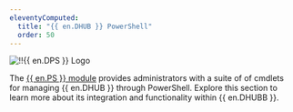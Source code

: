 ```yaml
---
eleventyComputed:
  title: "{{ en.DHUB }} PowerShell"
  order: 50
---
```

![!!{{ en.DPS }} Logo](https://cdnweb.devolutions.net/images/projects/devolutions-powershell/logos/devolutions-powershell-color-shadow.svg)

The [{{ en.PS }} module](https://www.powershellgallery.com/packages/Devolutions.PowerShell/) provides administrators with a suite of of cmdlets for managing {{ en.DHUB }} through PowerShell. Explore this section to learn more about its integration and functionality within {{ en.DHUBB }}.